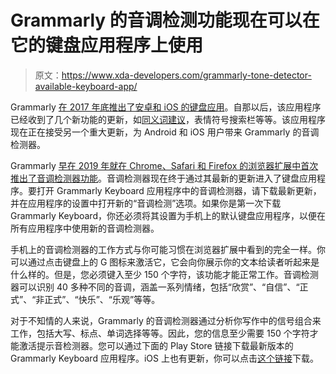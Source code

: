# Grammarly 的音调检测功能现在可以在它的键盘应用程序上使用

> 原文：<https://www.xda-developers.com/grammarly-tone-detector-available-keyboard-app/>

Grammarly [在 2017 年底推出了安卓和 iOS 的键盘应用](https://www.xda-developers.com/grammarly-keyboard-android/)。自那以后，该应用程序已经收到了几个新功能的更新，如[同义词建议](https://www.xda-developers.com/grammarly-keyboard-synonyms-update/)，表情符号搜索栏等等。该应用程序现在正在接受另一个重大更新，为 Android 和 iOS 用户带来 Grammarly 的音调检测器。

Grammarly [早在 2019 年就在 Chrome、Safari 和 Firefox 的浏览器扩展中首次推出了音调检测器功能](https://www.grammarly.com/blog/tone-detector/)。音调检测器现在终于通过其最新的更新进入了键盘应用程序。要打开 Grammarly Keyboard 应用程序中的音调检测器，请下载最新更新，并在应用程序的设置中打开新的“音调检测”选项。如果你是第一次下载 Grammarly Keyboard，你还必须将其设置为手机上的默认键盘应用程序，以便在所有应用程序中使用新的音调检测器。

手机上的音调检测器的工作方式与你可能习惯在浏览器扩展中看到的完全一样。你可以通过点击键盘上的 G 图标来激活它，它会向你展示你的文本给读者听起来是什么样的。但是，您必须键入至少 150 个字符，该功能才能正常工作。音调检测器可以识别 40 多种不同的音调，涵盖一系列情绪，包括“欣赏”、“自信”、“正式”、“非正式”、“快乐”、“乐观”等等。

对于不知情的人来说，Grammarly 的音调检测器通过分析你写作中的信号组合来工作，包括大写、标点、单词选择等等。因此，您的信息至少需要 150 个字符才能激活提示音检测器。您可以通过下面的 Play Store 链接下载最新版本的 Grammarly Keyboard 应用程序。iOS 上也有更新，你可以点击[这个链接](https://apps.apple.com/us/app/grammarly-keyboard-editor/id1158877342)下载。